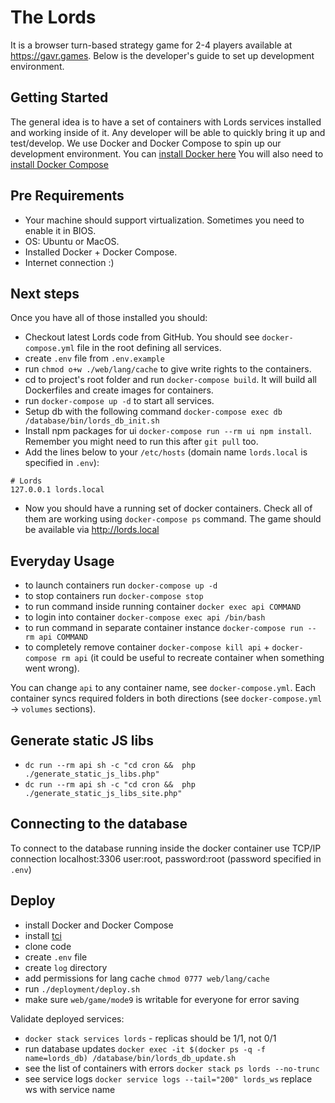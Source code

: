 # The Lords

It is a browser turn-based strategy game for 2-4 players available at <https://gavr.games>. Below is the developer's guide to set up development environment.

Getting Started
---------------

The general idea is to have a set of containers with Lords services installed and working inside of it. Any developer will be able to quickly bring it up and test/develop.
We use Docker and Docker Compose to spin up our development environment.
You can [install Docker here](https://docs.docker.com/engine/installation/linux/ubuntu/)
You will also need to [install Docker Compose](https://docs.docker.com/compose/install/)

Pre Requirements
---------------

- Your machine should support virtualization. Sometimes you need to enable it in BIOS.
- OS: Ubuntu or MacOS.
- Installed Docker + Docker Compose.
- Internet connection :)

Next steps
---------------

Once you have all of those installed you should:
- Checkout latest Lords code from GitHub. You should see `docker-compose.yml` file in the root defining all services.
- create `.env` file from `.env.example`
- run `chmod o+w ./web/lang/cache` to give write rights to the containers.
- cd to project's root folder and run `docker-compose build`. It will build all Dockerfiles and create images for containers.
- run `docker-compose up -d` to start all services.
- Setup db with the following command `docker-compose exec db /database/bin/lords_db_init.sh`
- Install npm packages for ui `docker-compose run --rm ui npm install`. Remember you might need to run this after `git pull` too.
- Add the lines below to your `/etc/hosts` (domain name `lords.local` is specified in `.env`):
```
# Lords
127.0.0.1 lords.local
```
- Now you should have a running set of docker containers. Check all of them are working using `docker-compose ps` command. The game should be available via http://lords.local

Everyday Usage
---------------
- to launch containers run `docker-compose up -d`
- to stop containers run `docker-compose stop`
- to run command inside running container `docker exec api COMMAND`
- to login into container `docker-compose exec api /bin/bash`
- to run command in separate container instance `docker-compose run --rm api COMMAND`
- to completely remove container `docker-compose kill api` + `docker-compose rm api` (it could be useful to recreate container when something went wrong).

You can change `api` to any container name, see `docker-compose.yml`.
Each container syncs required folders in both directions (see `docker-compose.yml` -> `volumes` sections).

Generate static JS libs
---------------
- `dc run --rm api sh -c "cd cron &&  php ./generate_static_js_libs.php"`
- `dc run --rm api sh -c "cd cron &&  php ./generate_static_js_libs_site.php"`

Connecting to the database
---------------
To connect to the database running inside the docker container use TCP/IP connection localhost:3306 user:root, password:root (password specified in `.env`)

Deploy
---------------
- install Docker and Docker Compose
- install [tci](https://github.com/sergey-koba-mobidev/tci/releases/tag/latest)
- clone code
- create `.env` file
- create `log` directory
- add permissions for lang cache `chmod 0777 web/lang/cache`
- run `./deployment/deploy.sh`
- make sure `web/game/mode9` is writable for everyone for error saving

Validate deployed services:
- `docker stack services lords` - replicas should be 1/1, not 0/1
- run database updates `docker exec -it $(docker ps -q -f name=lords_db) /database/bin/lords_db_update.sh`
- see the list of containers with errors `docker stack ps lords --no-trunc`
- see service logs `docker service logs --tail="200" lords_ws` replace ws with service name

